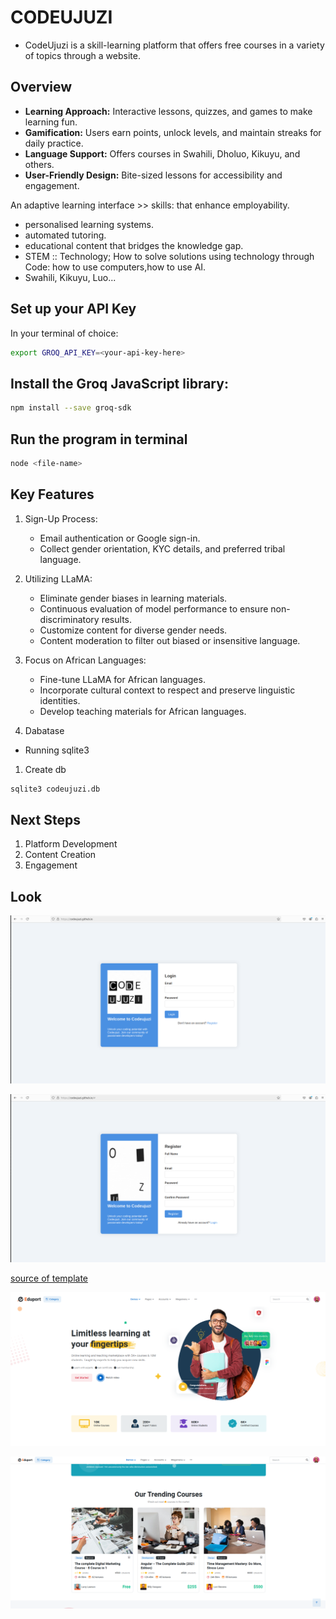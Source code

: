 # CODEUJUZI

+ CodeUjuzi is a skill-learning platform that offers free courses in a variety of
topics through a website.

##  Overview
+ **Learning Approach:** Interactive lessons, quizzes, and games to make learning fun.
+ **Gamification:** Users earn points, unlock levels, and maintain streaks for daily practice.
+ **Language Support:** Offers courses in Swahili, Dholuo, Kikuyu, and others.
+ **User-Friendly Design:** Bite-sized lessons for accessibility and engagement.

An adaptive learning interface >> skills: that enhance employability.
+ personalised learning systems.
+ automated tutoring.
+ educational content that bridges the knowledge gap.
+ STEM :: Technology; How to solve solutions using technology through Code: how to use computers,how to use AI.
+ Swahili, Kikuyu, Luo...
##  Set up your API Key
In your terminal of choice:
```bash
export GROQ_API_KEY=<your-api-key-here>
```
## Install the Groq JavaScript library:
```bash
npm install --save groq-sdk
```
## Run the program in terminal
```bash
node <file-name>
```
## Key Features

1. Sign-Up Process:
    - Email authentication or Google sign-in.
    - Collect gender orientation, KYC details, and preferred tribal language.

2. Utilizing LLaMA:
    - Eliminate gender biases in learning materials.
    - Continuous evaluation of model performance to ensure non-discriminatory results.
    - Customize content for diverse gender needs.
    - Content moderation to filter out biased or insensitive language.

3. Focus on African Languages:
    - Fine-tune LLaMA for African languages.
    - Incorporate cultural context to respect and preserve linguistic identities.
    - Develop teaching materials for African languages.

4. Dabatase
 - Running sqlite3
 1. Create db
 ```bash
 sqlite3 codeujuzi.db
 ```



## Next Steps
1. Platform Development
2. Content Creation
3. Engagement

## Look
![LogIn Page](static/login.png)

![SIgnup Page](static/signup.png)

[source of template  ](https://themes.getbootstrap.com/preview/?theme_id=103332)

![Front Page](static/frontpage.png)

![Reviews Page](static/reviewpage.png)
